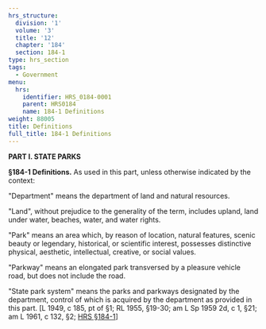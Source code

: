 ```yaml
---
hrs_structure:
  division: '1'
  volume: '3'
  title: '12'
  chapter: '184'
  section: 184-1
type: hrs_section
tags:
  - Government
menu:
  hrs:
    identifier: HRS_0184-0001
    parent: HRS0184
    name: 184-1 Definitions
weight: 88005
title: Definitions
full_title: 184-1 Definitions
---
```

**PART I. STATE PARKS**

**§184-1 Definitions.** As used in this part, unless otherwise indicated by the context:

"Department" means the department of land and natural resources.

"Land", without prejudice to the generality of the term, includes upland, land under water, beaches, water, and water rights.

"Park" means an area which, by reason of location, natural features, scenic beauty or legendary, historical, or scientific interest, possesses distinctive physical, aesthetic, intellectual, creative, or social values.

"Parkway" means an elongated park transversed by a pleasure vehicle road, but does not include the road.

"State park system" means the parks and parkways designated by the department, control of which is acquired by the department as provided in this part. [L 1949, c 185, pt of §1; RL 1955, §19-30; am L Sp 1959 2d, c 1, §21; am L 1961, c 132, §2; [HRS §184-1](/title-12/chapter-184/section-184-1/)]